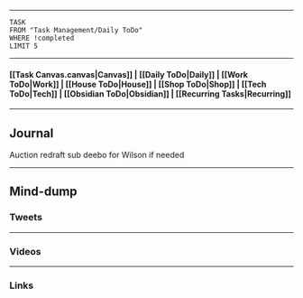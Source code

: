 
---
```dataview
TASK
FROM "Task Management/Daily ToDo"
WHERE !completed
LIMIT 5
```
---

#### [[Task Canvas.canvas|Canvas]] | [[Daily ToDo|Daily]] | [[Work ToDo|Work]] |  [[House ToDo|House]] |  [[Shop ToDo|Shop]] | [[Tech ToDo|Tech]] | [[Obsidian ToDo|Obsidian]] | [[Recurring Tasks|Recurring]] 
---
## Journal
Auction redraft sub deebo for Wilson if needed

---
## Mind-dump

### Tweets

---
### Videos

---
### Links 
